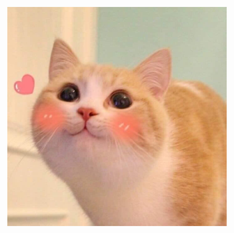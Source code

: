 ![meo](https://github.com/thococcan/markdown-portfolio/blob/add-images-links/anh-meo-cute-nhat-9.jpg)

